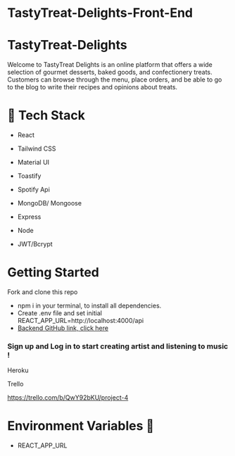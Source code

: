 # TastyTreat-Delights-Front-End

# TastyTreat-Delights

Welcome to TastyTreat Delights is an online platform that offers a wide selection of gourmet desserts, baked goods, and confectionery treats. Customers can browse through the menu, place orders, and be able to go to the blog to write their recipes and opinions about treats.



# 👾 Tech Stack

- React

- Tailwind CSS

- Material UI

- Toastify

- Spotify Api

- MongoDB/ Mongoose

- Express

- Node

- JWT/Bcrypt


# Getting Started 

 Fork and clone this repo 
- npm i in your terminal, to install all dependencies.
- Create .env file and set initial REACT_APP_URL=http://localhost:4000/api
- [Backend GitHub link, click here](https://github.com/cgch19/TastyTreat-Delights-Back-End.git)

### Sign up and Log in to start creating artist and listening to music !

Heroku 


Trello

https://trello.com/b/QwY92bKU/project-4


# Environment Variables 🔑

- REACT_APP_URL






